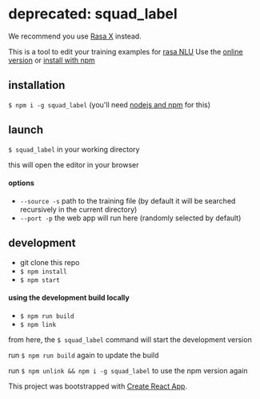 # deprecated: squad_label

We recommend you use [Rasa X](https://rasa.com/docs/rasa-x/) instead.






This is a tool to edit your training examples for [rasa NLU](https://github.com/rasahq/rasa_nlu)
Use the [online version](https://rasahq.github.io/squad_label/) or [install with npm](#installation)

## installation

`$ npm i -g squad_label` (you'll need [nodejs and npm](https://nodejs.org/) for this)

## launch
`$ squad_label` in your working directory

this will open the editor in your browser

#### options
- `--source -s` path to the training file (by default it will be searched recursively in the current directory)
- `--port -p` the web app will run here (randomly selected by default)

## development

- git clone this repo
- `$ npm install`
- `$ npm start`

#### using the development build locally

- `$ npm run build`
- `$ npm link`

from here, the `$ squad_label` command will start the development version

run `$ npm run build` again to update the build

run `$ npm unlink && npm i -g squad_label` to use the npm version again


This project was bootstrapped with [Create React App](./CRA_README.md).
